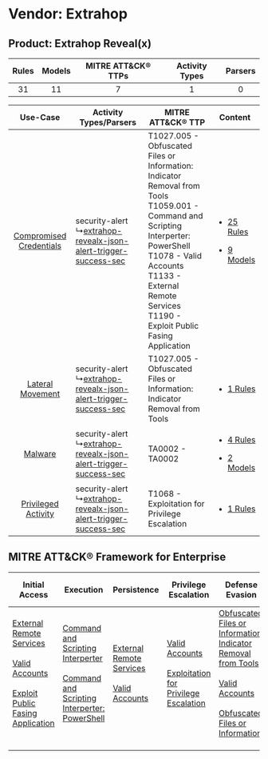 Vendor: Extrahop
================
Product: Extrahop Reveal(x)
---------------------------
| Rules | Models | MITRE ATT&CK® TTPs | Activity Types | Parsers |
|:-----:|:------:|:------------------:|:--------------:|:-------:|
|  31   |   11   |         7          |       1        |    0    |

|    Use-Case    | Activity Types/Parsers    | MITRE ATT&CK® TTP    | Content    |
|:----:| ---- | ---- | ---- |
| [Compromised Credentials](../../../UseCases/uc_compromised_credentials.md) |  security-alert<br> ↳[extrahop-revealx-json-alert-trigger-success-sec](Ps/pC_extrahoprevealxjsonalerttriggersuccesssec.md)<br> | T1027.005 - Obfuscated Files or Information: Indicator Removal from Tools<br>T1059.001 - Command and Scripting Interperter: PowerShell<br>T1078 - Valid Accounts<br>T1133 - External Remote Services<br>T1190 - Exploit Public Fasing Application<br> | [<ul><li>25 Rules</li></ul><ul><li>9 Models</li></ul>](RM/r_m_extrahop_extrahop_reveal(x)_Compromised_Credentials.md) |
|        [Lateral Movement](../../../UseCases/uc_lateral_movement.md)        |  security-alert<br> ↳[extrahop-revealx-json-alert-trigger-success-sec](Ps/pC_extrahoprevealxjsonalerttriggersuccesssec.md)<br> | T1027.005 - Obfuscated Files or Information: Indicator Removal from Tools<br>    | [<ul><li>1 Rules</li></ul>](RM/r_m_extrahop_extrahop_reveal(x)_Lateral_Movement.md)    |
|    [Malware](../../../UseCases/uc_malware.md)    |  security-alert<br> ↳[extrahop-revealx-json-alert-trigger-success-sec](Ps/pC_extrahoprevealxjsonalerttriggersuccesssec.md)<br> | TA0002 - TA0002<br>    | [<ul><li>4 Rules</li></ul><ul><li>2 Models</li></ul>](RM/r_m_extrahop_extrahop_reveal(x)_Malware.md)    |
|     [Privileged Activity](../../../UseCases/uc_privileged_activity.md)     |  security-alert<br> ↳[extrahop-revealx-json-alert-trigger-success-sec](Ps/pC_extrahoprevealxjsonalerttriggersuccesssec.md)<br> | T1068 - Exploitation for Privilege Escalation<br>    | [<ul><li>1 Rules</li></ul>](RM/r_m_extrahop_extrahop_reveal(x)_Privileged_Activity.md)    |

MITRE ATT&CK® Framework for Enterprise
--------------------------------------
| Initial Access                                                                                                                                                                                                                         | Execution                                                                                                                                                                                    | Persistence                                                                                                                                      | Privilege Escalation                                                                                                                                          | Defense Evasion                                                                                                                                                                                                                                                               | Credential Access | Discovery | Lateral Movement | Collection | Command and Control | Exfiltration | Impact |
| -------------------------------------------------------------------------------------------------------------------------------------------------------------------------------------------------------------------------------------- | -------------------------------------------------------------------------------------------------------------------------------------------------------------------------------------------- | ------------------------------------------------------------------------------------------------------------------------------------------------ | ------------------------------------------------------------------------------------------------------------------------------------------------------------- | ----------------------------------------------------------------------------------------------------------------------------------------------------------------------------------------------------------------------------------------------------------------------------- | ----------------- | --------- | ---------------- | ---------- | ------------------- | ------------ | ------ |
| [External Remote Services](https://attack.mitre.org/techniques/T1133)<br><br>[Valid Accounts](https://attack.mitre.org/techniques/T1078)<br><br>[Exploit Public Fasing Application](https://attack.mitre.org/techniques/T1190)<br><br> | [Command and Scripting Interperter](https://attack.mitre.org/techniques/T1059)<br><br>[Command and Scripting Interperter: PowerShell](https://attack.mitre.org/techniques/T1059/001)<br><br> | [External Remote Services](https://attack.mitre.org/techniques/T1133)<br><br>[Valid Accounts](https://attack.mitre.org/techniques/T1078)<br><br> | [Valid Accounts](https://attack.mitre.org/techniques/T1078)<br><br>[Exploitation for Privilege Escalation](https://attack.mitre.org/techniques/T1068)<br><br> | [Obfuscated Files or Information: Indicator Removal from Tools](https://attack.mitre.org/techniques/T1027/005)<br><br>[Valid Accounts](https://attack.mitre.org/techniques/T1078)<br><br>[Obfuscated Files or Information](https://attack.mitre.org/techniques/T1027)<br><br> |                   |           |                  |            |                     |              |        |